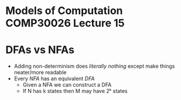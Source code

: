 Models of Computation COMP30026 Lecture 15
==========================================

# DFAs vs NFAs
- Adding non-determinism does *literally nothing* except make things neater/more readable
- Every *NFA* has an equivalent *DFA*
	- Given a NFA we can construct a DFA
	- If N has k states then M may have 2ᵏ states

